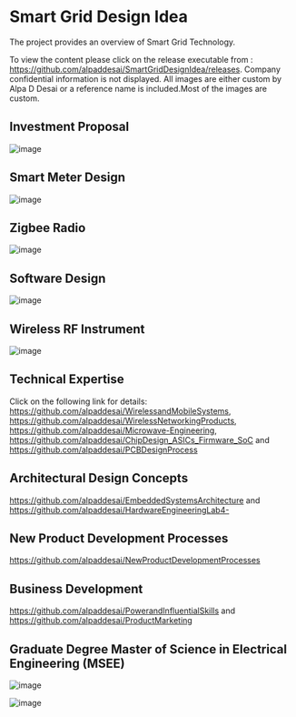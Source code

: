 # Smart Grid Design Idea

The project provides an overview of Smart Grid Technology. 

To view the content please click on the release executable from : https://github.com/alpaddesai/SmartGridDesignIdea/releases.
Company confidential information is not displayed. All images are either custom by Alpa D Desai or a reference name is included.Most of the images are custom.

## Investment Proposal
![image](InvestmentProposal.png)

## Smart Meter Design
![image](SmartMeterDesign.png)

## Zigbee Radio
![image](ZigBeeRadio.png)

## Software Design 
![image](SoftwareDesign.png)

## Wireless RF Instrument
![image](WirelessRFInstrument.png)

## Technical Expertise
Click on the following link for details: https://github.com/alpaddesai/WirelessandMobileSystems, https://github.com/alpaddesai/WirelessNetworkingProducts, https://github.com/alpaddesai/Microwave-Engineering, https://github.com/alpaddesai/ChipDesign_ASICs_Firmware_SoC  and https://github.com/alpaddesai/PCBDesignProcess

## Architectural Design Concepts
https://github.com/alpaddesai/EmbeddedSystemsArchitecture and https://github.com/alpaddesai/HardwareEngineeringLab4-  

## New Product Development Processes
https://github.com/alpaddesai/NewProductDevelopmentProcesses 

## Business Development 
https://github.com/alpaddesai/PowerandInfluentialSkills and https://github.com/alpaddesai/ProductMarketing

## Graduate Degree Master of Science in Electrical Engineering (MSEE)
![image](GraduateDegreeEE.png)


![image](USCopyrightCertificateofRegistration.png)
